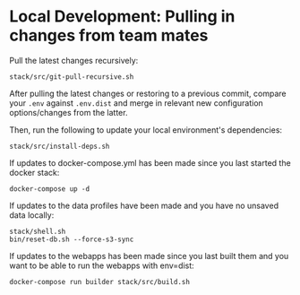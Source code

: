 Local Development: Pulling in changes from team mates
=====================================================

Pull the latest changes recursively:

    stack/src/git-pull-recursive.sh

After pulling the latest changes or restoring to a previous commit, compare your `.env` against `.env.dist` and merge in relevant new configuration options/changes from the latter.

Then, run the following to update your local environment's dependencies:

    stack/src/install-deps.sh

If updates to docker-compose.yml has been made since you last started the docker stack:

    docker-compose up -d

If updates to the data profiles have been made and you have no unsaved data locally:

    stack/shell.sh
    bin/reset-db.sh --force-s3-sync

If updates to the webapps has been made since you last built them and you want to be able to run the webapps with env=dist:

    docker-compose run builder stack/src/build.sh
